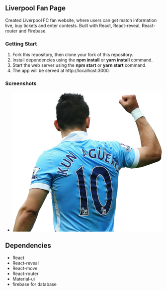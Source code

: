## Liverpool Fan Page
Created Liverpool FC fan website, where users can get match information live, buy tickets and enter contests. Built with React, React-reveal, React-router and Firebase.

### Getting Start
1. Fork this repository, then clone your fork of this repository.
2. Install dependencies using the **npm install** or **yarn install** command.
3. Start the web server using the **npm start** or **yarn start** command. 
4. The app will be served at http://localhost:3000.


### Screenshots 

* ![](https://github.com/Danny-Tran/Liverpool/blob/master/src/Resources/images/featured_player.png)

## Dependencies

- React
- React-reveal
- React-move
- React-router
- Material-ui
- firebase for database

